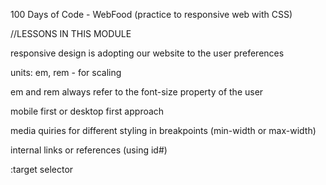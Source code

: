 100 Days of Code - WebFood (practice to responsive web with CSS)

//LESSONS IN THIS MODULE

responsive design is adopting our website to the user preferences

units: em, rem - for scaling

em and rem always refer to the font-size property of the user

mobile first or desktop first approach

media quiries for different styling in breakpoints (min-width or max-width)

internal links or references (using id#)

:target selector
